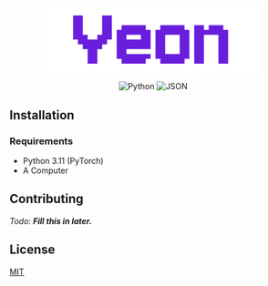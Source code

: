<p align="center">
  <img width="75%" src=".github/logo.svg" alt="Banner">
</p>

<p align="center">
  <img src="https://img.shields.io/badge/python-3670A0?style=for-the-badge&logo=python&logoColor=ffdd54" alt="Python">
  <img src="https://img.shields.io/badge/JSON-black.svg?style=for-the-badge&logo=JSON&logoColor=white" alt="JSON">
</p>

## Installation

### Requirements
- Python 3.11 (PyTorch)
- A Computer

## Contributing
*Todo: **Fill this in later.***

## License
[MIT](https://choosealicense.com/licenses/mit/)
